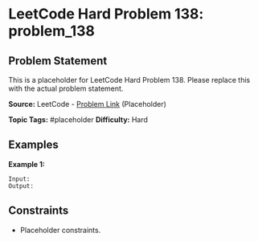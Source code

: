 # LeetCode Hard Problem 138: problem_138

## Problem Statement

This is a placeholder for LeetCode Hard Problem 138.
Please replace this with the actual problem statement.

**Source:** LeetCode - [Problem Link](https://leetcode.com/problems/problem-138/) (Placeholder)

**Topic Tags:** #placeholder
**Difficulty:** Hard

## Examples

**Example 1:**

```
Input:
Output:
```

## Constraints

- Placeholder constraints.
